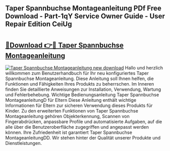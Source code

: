 ## Taper Spannbuchse Montageanleitung PDf Free Download - Part-1qY Service Owner Guide - User Repair Edition CeiUg

# <h2><a href="http://df8b2it.blite.top/?on=Taper+Spannbuchse+Montageanleitung">🔗Download 👉🔴 Taper Spannbuchse Montageanleitung</a></h2>

[![Taper Spannbuchse Montageanleitung new download](https://i.imgur.com/lujVjoI.png)](http://df8b2it.blite.top/?on=Taper+Spannbuchse+Montageanleitung)
Hallo und herzlich willkommen zum Benutzerhandbuch für Ihr neu konfiguriertes Taper Spannbuchse Montageanleitung. Diese Anleitung soll Ihnen helfen, die Funktionen und Fähigkeiten Ihres Produkts zu beherrschen. Im Inneren finden Sie detaillierte Anweisungen zur Installation, Verwendung, Wartung und Fehlerbehebung. Wichtige Bedienungsanleitung Taper Spannbuchse MontageanleitungD für Eltern Diese Anleitung enthält wichtige Informationen für Eltern zur sicheren Verwendung dieses Produkts für Kinder. Zu den erweiterten Funktionen von Taper Spannbuchse Montageanleitung gehören Objekterkennung, Scannen von Fingerabdrücken, anpassbare Profile und automatisierte Aufgaben, auf die alle über die Benutzeroberfläche zugegriffen und angepasst werden können. Ihre Zufriedenheit ist garantiert Taper Spannbuchse MontageanleitungDD. Wir stehen hinter der Qualität unserer Produkte und Dienstleistungen.
